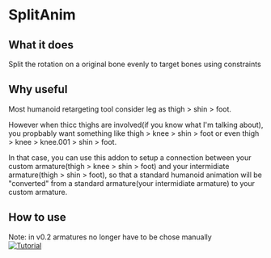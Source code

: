 # SplitAnim
## What it does
Split the rotation on a original bone evenly to target bones using constraints
## Why useful
Most humanoid retargeting tool consider leg as thigh > shin > foot.  
  
However when thicc thighs are involved(if you know what I'm talking about), you propbably want something like thigh > knee > shin > foot or even thigh > knee > knee.001 > shin > foot.  
  
In that case, you can use this addon to setup a connection between your custom armature(thigh > knee > shin > foot) and your intermidiate armature(thigh > shin > foot), so that a standard humanoid animation will be "converted" from a standard armature(your intermidiate armature) to your custom armature.
## How to use  
Note: in v0.2 armatures no longer have to be chose manually  
[![Tutorial](https://img.youtube.com/vi/58BqEQTv2ZY/0.jpg)](https://www.youtube.com/watch?v=58BqEQTv2ZY)  

